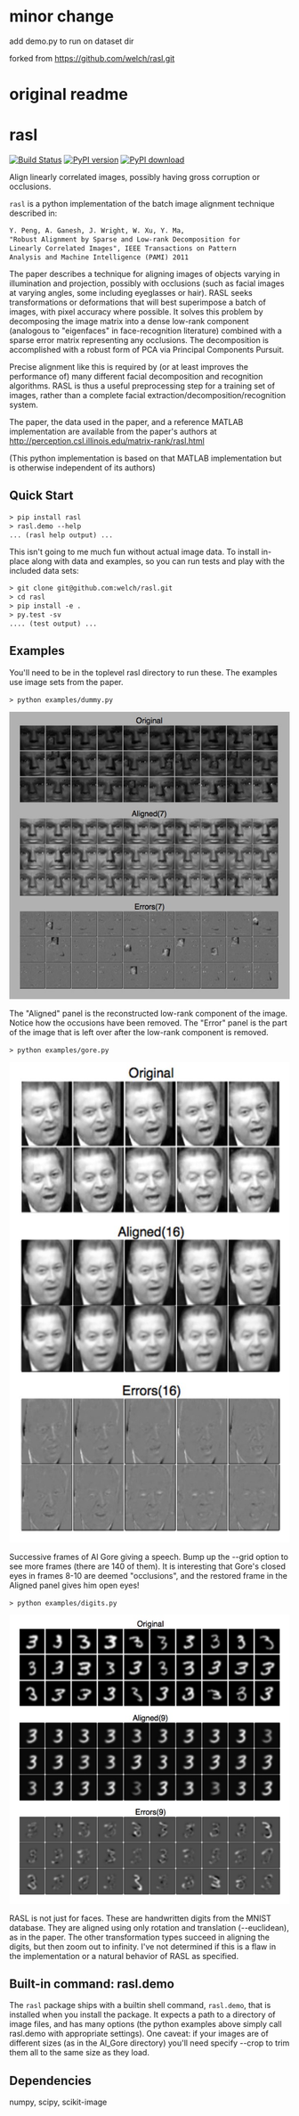 minor change
===
add demo.py to run on dataset dir

forked from https://github.com/welch/rasl.git

original readme 
====
rasl
====
[![Build Status][travis-image]][travis-url] [![PyPI version][pypi-image]][pypi-url] [![PyPI download][download-image]][pypi-url]

Align linearly correlated images, possibly having gross corruption or occlusions.

`rasl` is a python implementation of the batch image alignment technique
described in:

    Y. Peng, A. Ganesh, J. Wright, W. Xu, Y. Ma,
    "Robust Alignment by Sparse and Low-rank Decomposition for
    Linearly Correlated Images", IEEE Transactions on Pattern
    Analysis and Machine Intelligence (PAMI) 2011

The paper describes a technique for aligning images of objects varying
in illumination and projection, possibly with occlusions (such as
facial images at varying angles, some including eyeglasses or
hair). RASL seeks transformations or deformations that will best
superimpose a batch of images, with pixel accuracy where possible. It
solves this problem by decomposing the image matrix into a dense
low-rank component (analogous to "eigenfaces" in face-recognition
literature) combined with a sparse error matrix representing any
occlusions. The decomposition is accomplished with a robust form of
PCA via Principal Components Pursuit.

Precise alignment like this is required by (or at least improves the
performance of) many different facial decomposition and recognition
algorithms. RASL is thus a useful preprocessing step for a training
set of images, rather than a complete facial
extraction/decomposition/recognition system.

The paper, the data used in the paper, and a reference MATLAB
implementation are available from the paper's authors at
http://perception.csl.illinois.edu/matrix-rank/rasl.html

(This python implementation is based on that MATLAB implementation but
is otherwise independent of its authors)

Quick Start
-----------
```
> pip install rasl
> rasl.demo --help
... (rasl help output) ...
```

This isn't going to me much fun without actual image data.  To install
in-place along with data and examples, so you can run tests and play
with the included data sets:

```
> git clone git@github.com:welch/rasl.git
> cd rasl
> pip install -e .
> py.test -sv
.... (test output) ...
```

Examples
--------
You'll need to be in the toplevel rasl directory to run these. The
examples use image sets from the paper.

`> python examples/dummy.py`

![dummy screenshot](./images/dummy.jpg)

The "Aligned" panel is the reconstructed low-rank component of the
image. Notice how the occusions have been removed. The "Error" panel
is the part of the image that is left over after the low-rank
component is removed.

`> python examples/gore.py`

![gore screenshot](./images/gore.jpg)

Successive frames of Al Gore giving a speech. Bump up the --grid
option to see more frames (there are 140 of them). It is interesting
that Gore's closed eyes in frames 8-10 are deemed "occlusions", and
the restored frame in the Aligned panel gives him open eyes!

`> python examples/digits.py`

![digits screenshot](./images/digits.jpg)

RASL is not just for faces. These are handwritten digits from the
MNIST database. They are aligned using only rotation and translation
(--euclidean), as in the paper. The other transformation types succeed
in aligning the digits, but then zoom out to infinity. I've not
determined if this is a flaw in the implementation or a natural
behavior of RASL as specified.

Built-in command: rasl.demo
---------------------------
The `rasl` package ships with a builtin shell command, `rasl.demo`,
that is installed when you install the package. It expects a path to a
directory of image files, and has many options (the python examples
above simply call rasl.demo with appropriate settings). One caveat: if
your images are of different sizes (as in the Al_Gore directory)
you'll need specify --crop to trim them all to the same size as they
load.


Dependencies
-------------
numpy, scipy, scikit-image

[travis-image]: https://travis-ci.org/welch/rasl.svg?branch=master
[travis-url]: https://travis-ci.org/welch/rasl
[pypi-image]: http://img.shields.io/pypi/v/rasl.svg
[download-image]: http://img.shields.io/pypi/dm/rasl.svg
[pypi-url]: https://pypi.python.org/pypi/rasl
